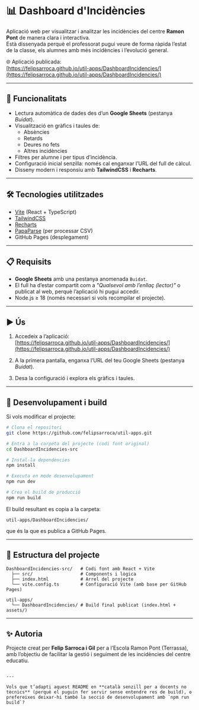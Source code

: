 # 📊 Dashboard d'Incidències

Aplicació web per visualitzar i analitzar les incidències del centre **Ramon Pont** de manera clara i interactiva.  
Està dissenyada perquè el professorat pugui veure de forma ràpida l’estat de la classe, els alumnes amb més incidències i l’evolució general.

🌐 Aplicació publicada:  
[https://felipsarroca.github.io/util-apps/DashboardIncidencies/](https://felipsarroca.github.io/util-apps/DashboardIncidencies/)

---

## 🚀 Funcionalitats

- Lectura automàtica de dades des d’un **Google Sheets** (pestanya *Buidat*).
- Visualització en gràfics i taules de:
  - Absències
  - Retards
  - Deures no fets
  - Altres incidències
- Filtres per alumne i per tipus d’incidència.
- Configuració inicial senzilla: només cal enganxar l’URL del full de càlcul.
- Disseny modern i responsiu amb **TailwindCSS** i **Recharts**.

---

## 🛠️ Tecnologies utilitzades

- [Vite](https://vitejs.dev/) (React + TypeScript)
- [TailwindCSS](https://tailwindcss.com/)
- [Recharts](https://recharts.org/)
- [PapaParse](https://www.papaparse.com/) (per processar CSV)
- GitHub Pages (desplegament)

---

## 📋 Requisits

- **Google Sheets** amb una pestanya anomenada `Buidat`.
- El full ha d’estar compartit com a *"Qualsevol amb l’enllaç (lector)"* o publicat al web, perquè l’aplicació hi pugui accedir.
- Node.js ≥ 18 (només necessari si vols recompilar el projecte).

---

## ▶️ Ús

1. Accedeix a l’aplicació:  
   [https://felipsarroca.github.io/util-apps/DashboardIncidencies/](https://felipsarroca.github.io/util-apps/DashboardIncidencies/)

2. A la primera pantalla, enganxa l’URL del teu Google Sheets (pestanya *Buidat*).

3. Desa la configuració i explora els gràfics i taules.

---

## 🔧 Desenvolupament i build

Si vols modificar el projecte:

```bash
# Clona el repositori
git clone https://github.com/felipsarroca/util-apps.git

# Entra a la carpeta del projecte (codi font original)
cd DashboardIncidencies-src

# Instal·la dependències
npm install

# Executa en mode desenvolupament
npm run dev

# Crea el build de producció
npm run build
````

El build resultant es copia a la carpeta:

```
util-apps/DashboardIncidencies/
```

que és la que es publica a GitHub Pages.

---

## 📂 Estructura del projecte

```
DashboardIncidencies-src/   # Codi font amb React + Vite
  ├── src/                  # Components i lògica
  ├── index.html            # Arrel del projecte
  └── vite.config.ts        # Configuració Vite (amb base per GitHub Pages)

util-apps/
  └── DashboardIncidencies/ # Build final publicat (index.html + assets/)
```

---

## ✨ Autoria

Projecte creat per **Felip Sarroca i Gil** per a l’Escola Ramon Pont (Terrassa), amb l’objectiu de facilitar la gestió i seguiment de les incidències del centre educatiu.

```

---

Vols que t’adapti aquest README en **català senzill per a docents no tècnics** (perquè el puguin fer servir sense entendre res de build), o prefereixes deixar-hi també la secció de desenvolupament amb `npm run build`?
```
